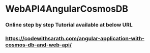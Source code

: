 # WebAPI4AngularCosmosDB

### Online step by step Tutorial available at below URL
### https://codewithsarath.com/angular-application-with-cosmos-db-and-web-api/
